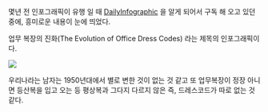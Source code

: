 
몇년 전 인포그래픽이 유행 일 때 [DailyInfographic](https://www.dailyinfographic.com) 을 알게 되어서 구독 해 오고 있던 중에, 흥미로운 내용이 눈에 띄었다. 

업무 복장의 진화(The Evolution of Office Dress Codes) 라는 제목의 인포그래픽이다. 

![](https://www.dailyinfographic.com/wp-content/uploads/2018/12/Evolution-of-Office-Dress-Codes-700x6943.jpg)

우리나라는 남자는 1950년대에서 별로 변한 것이 없는 것 같고 또 업무복장이 정장 아니면 등산복을 입고 오는 등 평상복과 그다지 다르지 않은 즉, 드레스코드가 따로 없는 것 같다.  
